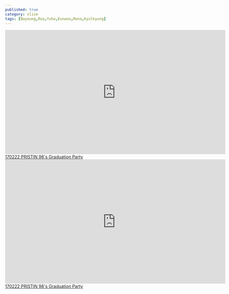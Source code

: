 ```yaml
---
published: true
category: vlive
tags: [Nayoung,Roa,Yuha,Eunwoo,Rena,Kyulkyung]
---
```

<iframe src="http://www.vlive.tv/embed/23528" frameborder="no" scrolling="no" marginwidth="0" marginheight="0" WIDTH="720" HEIGHT="405" allowfullscreen></iframe><br /><a href="" target="_blank">170222 PRISTIN 98's Graduation Party</a>

<iframe src="http://www.vlive.tv/embed/23532" frameborder="no" scrolling="no" marginwidth="0" marginheight="0" WIDTH="720" HEIGHT="405" allowfullscreen></iframe><br /><a href="" target="_blank">170222 PRISTIN 98's Graduation Party</a>